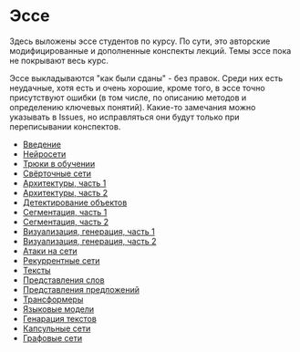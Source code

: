 # Эссе

Здесь выложены эссе студентов по курсу. По сути, это авторские модифицированные и дополненные конспекты лекций. Темы эссе пока не покрывают весь курс.

Эссе выкладываются "как были сданы" - без правок. Среди них есть неудачные, хотя есть и очень хорошие, кроме того, в эссе точно присутствуют ошибки (в том числе, по описанию методов и определению ключевых понятий).
Какие-то замечания можно указывать в Issues, но исправляться они будут только при переписывании конспектов.

* [Введение](E010_intro.pdf)
* [Нейросети](E021_NN.pdf)
* [Трюки в обучении](E023_tricks.pdf)
* [Свёрточные сети](E031_CNN.pdf)
* [Архитектуры, часть 1](E032_archi1.pdf)
* [Архитектуры, часть 2](E032_archi2.pdf)
* [Детектирование объектов](E033_objectdetection.pdf)
* [Сегментация, часть 1](E034_segm.pdf)
* [Сегментация, часть 2](E034_segm2.pdf)
* [Визуализация, генерация, часть 1](E035_visgen1.pdf)
* [Визуализация, генерация, часть 2](E035_visgen2.pdf)
* [Атаки на сети](E036_avdversarial.pdf)
* [Рекуррентные сети](E041_RNN.pdf)
* [Тексты](E042_texts.pdf)
* [Представления слов](E043_sentembed.pdf)
* [Представления предложений](E043_wordemb.pdf)
* [Трансформеры](E044_transfromer.pdf)
* [Языковые модели](E045_LM.pdf)
* [Генарация текстов](E046_NLG.pdf)
* [Капсульные сети](E099_capsulenet.pdf)
* [Графовые сети](E103_GNN.pdf)
